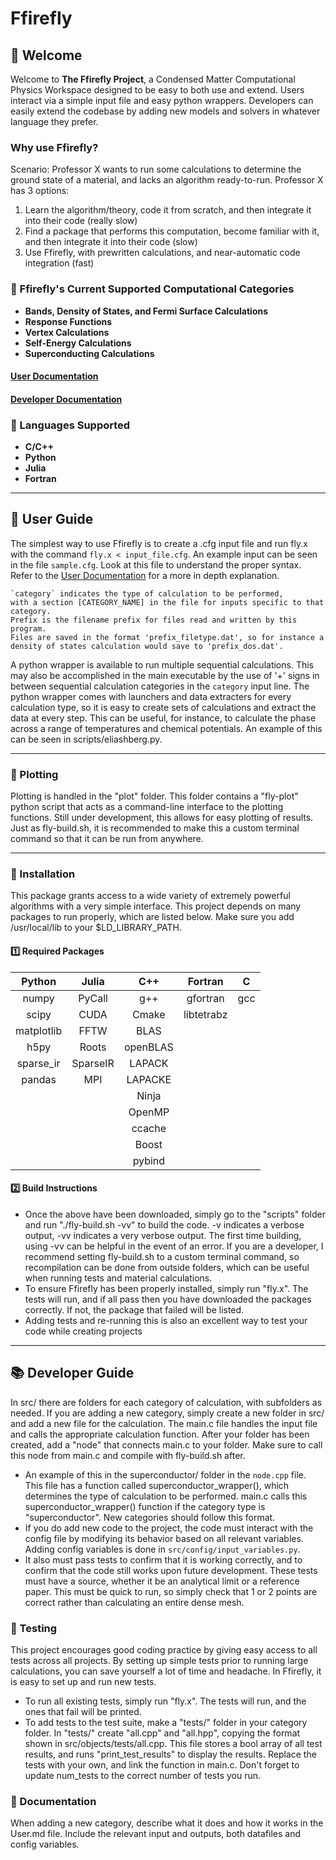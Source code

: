 # Ffirefly
## **🚀 Welcome**  
Welcome to **The Ffirefly Project**, a Condensed Matter Computational Physics Workspace designed to be easy to both use and extend. Users interact via a simple input file and easy python wrappers. Developers can easily extend the codebase by adding new models and solvers in whatever language they prefer.

### Why use Ffirefly?
Scenario: Professor X wants to run some calculations to determine the ground state of a material, and lacks an algorithm ready-to-run. Professor X has 3 options:
1) Learn the algorithm/theory, code it from scratch, and then integrate it into their code (really slow)
2) Find a package that performs this computation, become familiar with it, and then integrate it into their code (slow)
3) Use Ffirefly, with prewritten calculations, and near-automatic code integration (fast)

### **🔹 Ffirefly's Current Supported Computational Categories**
- **Bands, Density of States, and Fermi Surface Calculations**
- **Response Functions**
- **Vertex Calculations**
- **Self-Energy Calculations**
- **Superconducting Calculations**

#### [User Documentation](./docs/User.md)
#### [Developer Documentation](./docs/Developer.md)

### **🔹 Languages Supported**
- **C/C++** 
- **Python** 
- **Julia** 
- **Fortran** 

---

## **📖 User Guide**  
The simplest way to use Ffirefly is to create a .cfg input file and run fly.x with the command `fly.x < input_file.cfg`. An example input can be seen in the file `sample.cfg`. Look at this file to understand the proper syntax. Refer to the [User Documentation](./docs/User.md) for a more in depth explanation.

    `category` indicates the type of calculation to be performed, 
    with a section [CATEGORY_NAME] in the file for inputs specific to that category. 
    Prefix is the filename prefix for files read and written by this program. 
    Files are saved in the format 'prefix_filetype.dat', so for instance a 
    density of states calculation would save to 'prefix_dos.dat'.

A python wrapper is available to run multiple sequential calculations. This may also be accomplished in the main executable by the use of '+' signs in between sequential calculation categories in the `category` input line. 
The python wrapper comes with launchers and data extracters for every calculation type, so it is easy to create sets of calculations and extract the data at every step. This can be useful, for instance, to calculate the phase across a range of temperatures and chemical potentials. An example of this can be seen in scripts/eliashberg.py.

---

### **🔹 Plotting**  
Plotting is handled in the "plot" folder. This folder contains a "fly-plot" python script that acts as a command-line interface to the plotting functions. Still under development, this allows for easy plotting of results. Just as fly-build.sh, it is recommended to make this a custom terminal command so that it can be run from anywhere.

---

### **🔹 Installation**  
This package grants access to a wide variety of extremely powerful algorithms with a very simple interface. This project depends on many packages to run properly, which are listed below. Make sure you add /usr/local/lib to your $LD_LIBRARY_PATH.

#### **1️⃣  Required Packages**  
| Python     | Julia         | C++      | Fortran    | C    |
|:----------:|:-------------:|:--------:|:----------:|:----:|
| numpy      | PyCall        | g++      | gfortran   | gcc  |
| scipy      | CUDA          | Cmake    | libtetrabz |      |
| matplotlib | FFTW          | BLAS     |            |      |
| h5py       | Roots         | openBLAS |            |      |
| sparse_ir  | SparseIR      | LAPACK   |            |      |
| pandas     | MPI           | LAPACKE  |            |      |
|            |               | Ninja    |            |      |
|            |               | OpenMP   |            |      |
|            |               | ccache   |            |      |
|            |               | Boost    |            |      |
|            |               | pybind   |            |      |





#### **2️⃣ Build Instructions**  
 - Once the above have been downloaded, simply go to the "scripts" folder and run "./fly-build.sh -vv" to build the code. -v indicates a verbose output, -vv indicates a very verbose output. The first time building, using -vv can be helpful in the event of an error. If you are a developer, I recommend setting fly-build.sh to a custom terminal command, so recompilation can be done from outside folders, which can be useful when running tests and material calculations.
 - To ensure Ffirefly has been properly installed, simply run "fly.x". The tests will run, and if all pass then you have downloaded the packages correctly. If not, the package that failed will be listed.
 - Adding tests and re-running this is also an excellent way to test your code while creating projects

---

## **📚 Developer Guide**
In src/ there are folders for each category of calculation, with subfolders as needed. If you are adding a new category, simply create a new folder in src/ and add a new file for the calculation. The main.c file handles the input file and calls the appropriate calculation function. After your folder has been created, add a "node" that connects main.c to your folder. Make sure to call this node from main.c and compile with fly-build.sh after.
   - An example of this in the superconductor/ folder in the `node.cpp` file. This file has a function called superconductor_wrapper(), which determines the type of calculation to be performed. main.c calls this superconductor_wrapper() function if the category type is "superconductor". New categories should follow this format.
   - If you do add new code to the project, the code must interact with the config file by modifying its behavior based on all relevant variables. Adding config variables is done in `src/config/input_variables.py`.
   - It also must pass tests to confirm that it is working correctly, and to confirm that the code still works upon future development. These tests must have a source, whether it be an analytical limit or a reference paper. This must be quick to run, so simply check that 1 or 2 points are correct rather than calculating an entire dense mesh.

### **🔹 Testing**  
 This project encourages good coding practice by giving easy access to all tests across all projects. By setting up simple tests prior to running large calculations, you can save yourself a lot of time and headache. In Ffirefly, it is easy to set up and run new tests.
 - To run all existing tests, simply run "fly.x". The tests will run, and the ones that fail will be printed. 
 - To add tests to the test suite, make a "tests/" folder in your category folder. In "tests/" create "all.cpp" and "all.hpp", copying the format shown in src/objects/tests/all.cpp. This file stores a bool array of all test results, and runs "print_test_results" to display the results. Replace the tests with your own, and link the function in main.c. Don't forget to update num_tests to the correct number of tests you run.

### **🔹 Documentation**
When adding a new category, describe what it does and how it works in the User.md file. Include the relevant input and outputs, both datafiles and config variables. 

